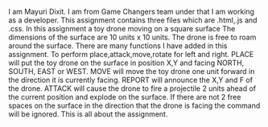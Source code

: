 I am Mayuri Dixit. I am from Game Changers team under that I am working as a developer. 
This assignment contains three files which are .html,.js and .css. 
In this assignment a toy drone moving on a square surface The dimensions of the surface are 10 units x 10 units. 
 The drone is free to roam around the surface. There are many functions I have added in this assignment. 
To perform place,attack,move,rotate for left and right. PLACE will put the toy drone on the surface in position X,Y and facing NORTH, SOUTH, EAST or WEST. MOVE will move the toy 
drone one unit forward in the direction it is currently facing.
REPORT will announce the X,Y and F of the drone. 
ATTACK will cause the drone to fire a projectile 2 units ahead of the current position and explode on the surface. 
If there are not 2 free spaces on the surface in the direction that the drone is facing the command will be ignored.
This is all about the assignment.
